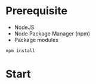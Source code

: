 # Prerequisite
 * NodeJS
 * Node Package Manager (npm)
 * Package modules
 
```
npm install 
```


# Start 